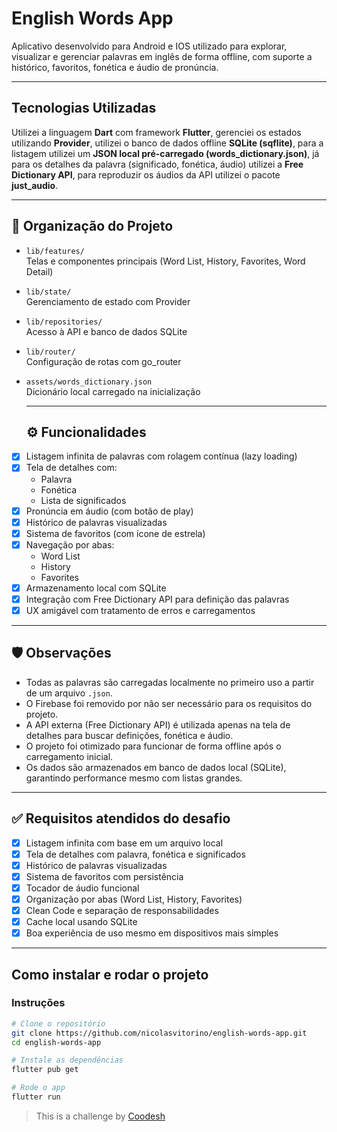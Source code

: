 # English Words App

Aplicativo desenvolvido para Android e IOS utilizado para explorar, visualizar e gerenciar palavras em inglês de forma offline, com suporte a histórico, favoritos, fonética e áudio de pronúncia.

---

## Tecnologias Utilizadas

Utilizei a linguagem **Dart** com framework **Flutter**, gerenciei os estados utilizando **Provider**, utilizei o banco de dados offline **SQLite (sqflite)**, para a listagem utilizei um **JSON local pré-carregado (words_dictionary.json)**, já para os detalhes da palavra (significado, fonética, áudio) utilizei a **Free Dictionary API**, para reproduzir os áudios da API utilizei o pacote **just_audio**.

---

## 📂 Organização do Projeto

- `lib/features/`  
  Telas e componentes principais (Word List, History, Favorites, Word Detail)

- `lib/state/`  
  Gerenciamento de estado com Provider

- `lib/repositories/`  
  Acesso à API e banco de dados SQLite

- `lib/router/`  
  Configuração de rotas com go_router

- `assets/words_dictionary.json`  
  Dicionário local carregado na inicialização

  ---

  ## ⚙️ Funcionalidades

- [x] Listagem infinita de palavras com rolagem contínua (lazy loading)
- [x] Tela de detalhes com:
  - Palavra
  - Fonética
  - Lista de significados
- [x] Pronúncia em áudio (com botão de play)
- [x] Histórico de palavras visualizadas
- [x] Sistema de favoritos (com ícone de estrela)
- [x] Navegação por abas:
  - Word List
  - History
  - Favorites
- [x] Armazenamento local com SQLite
- [x] Integração com Free Dictionary API para definição das palavras
- [x] UX amigável com tratamento de erros e carregamentos

---

## 🛡️ Observações

- Todas as palavras são carregadas localmente no primeiro uso a partir de um arquivo `.json`.
- O Firebase foi removido por não ser necessário para os requisitos do projeto.
- A API externa (Free Dictionary API) é utilizada apenas na tela de detalhes para buscar definições, fonética e áudio.
- O projeto foi otimizado para funcionar de forma offline após o carregamento inicial.
- Os dados são armazenados em banco de dados local (SQLite), garantindo performance mesmo com listas grandes.

---

## ✅ Requisitos atendidos do desafio

- [x] Listagem infinita com base em um arquivo local
- [x] Tela de detalhes com palavra, fonética e significados
- [x] Histórico de palavras visualizadas
- [x] Sistema de favoritos com persistência
- [x] Tocador de áudio funcional
- [x] Organização por abas (Word List, History, Favorites)
- [x] Clean Code e separação de responsabilidades
- [x] Cache local usando SQLite
- [x] Boa experiência de uso mesmo em dispositivos mais simples

---

## Como instalar e rodar o projeto

### Instruções

```bash
# Clone o repositório
git clone https://github.com/nicolasvitorino/english-words-app.git
cd english-words-app

# Instale as dependências
flutter pub get

# Rode o app
flutter run
```

>  This is a challenge by [Coodesh](https://coodesh.com/)

